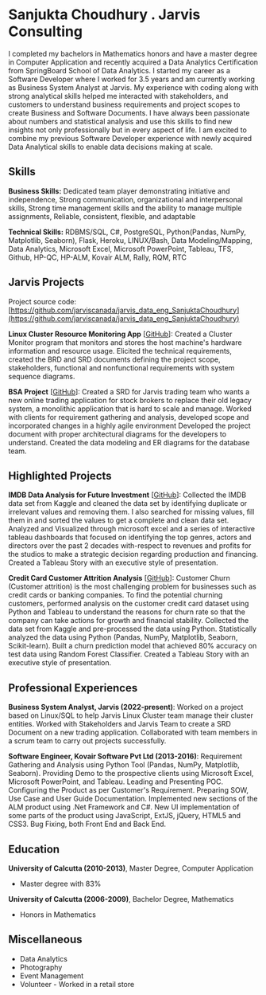 # Sanjukta Choudhury . Jarvis Consulting

I completed my bachelors in Mathematics honors and have a master degree in Computer Application and recently acquired a Data Analytics Certification from SpringBoard School of Data Analytics. I started my career as a Software Developer where I worked for 3.5 years and am currently working as Business System Analyst at Jarvis. My experience with coding along with strong analytical skills helped me interacted with stakeholders, and customers to understand business requirements and project scopes to create Business and Software Documents. I have always been passionate about numbers and statistical analysis and use this skills to find new insights not only professionally but in every aspect of life. I am excited to combine my previous Software Developer experience with newly acquired Data Analytical skills to enable data decisions making at scale.

## Skills

**Business Skills:** Dedicated team player demonstrating initiative and independence, Strong communication, organizational and interpersonal skills, Strong time management skills and the ability to manage multiple assignments, Reliable, consistent, flexible, and adaptable

**Technical Skills:** RDBMS/SQL, C#, PostgreSQL, Python(Pandas, NumPy, Matplotlib, Seaborn), Flask, Heroku, LINUX/Bash, Data Modeling/Mapping, Data Analytics, Microsoft Excel, Microsoft PowerPoint, Tableau, TFS, Github, HP-QC, HP-ALM, Kovair ALM, Rally, RQM, RTC

## Jarvis Projects

Project source code: [https://github.com/jarviscanada/jarvis_data_eng_SanjuktaChoudhury](https://github.com/jarviscanada/jarvis_data_eng_SanjuktaChoudhury)


**Linux Cluster Resource Monitoring App** [[GitHub](https://github.com/jarviscanada/jarvis_data_eng_SanjuktaChoudhury/tree/master/linux_sql)]: Created a Cluster Monitor program that monitors and stores the host machine's hardware information and resource usage. Elicited the technical requirements, created the BRD and SRD documents defining the project scope, stakeholders, functional and nonfunctional requirements with system sequence diagrams.

**BSA Project** [[GitHub](https://github.com/jarviscanada/jarvis_data_eng_SanjuktaChoudhury/tree/master)]: Created a SRD for Jarvis trading team who wants a new online trading application for stock brokers to replace their old legacy system, a monolithic application that is hard to scale and manage. Worked with clients for requirement gathering and analysis, developed scope and incorporated changes in a highly agile environment Developed the project document with proper architectural diagrams for the developers to understand. Created the data modeling and ER diagrams for the database team.


## Highlighted Projects
**IMDB Data Analysis for Future Investment** [[GitHub](https://github.com/SanjuktaCh/Data-Analytics-Project)]: Collected the IMDB data set from Kaggle and cleaned the data set by identifying duplicate or irrelevant values and removing them. I also searched for missing values, fill them in and sorted the values to get a complete and clean data set. Analyzed and Visualized through microsoft excel and a series of interactive tableau dashboards that focused on identifying the top genres, actors and directors over the past 2 decades with-respect to revenues and profits for the studios to make a strategic decision regarding production and financing. Created a Tableau Story with an executive style of presentation.

**Credit Card Customer Attrition Analysis** [[GitHub](https://github.com/SanjuktaCh/Data-Analytics-Project)]: Customer Churn (Customer attrition) is the most challenging problem for businesses such as credit cards or banking companies. To find the potential churning customers, performed analysis on the customer credit card dataset using Python and Tableau to understand the reasons for churn rate so that the company can take actions for growth and financial stability. Collected the data set from Kaggle and pre-processed the data using Python. Statistically analyzed the data using Python (Pandas, NumPy, Matplotlib, Seaborn, Scikit-learn). Built a churn prediction model that achieved 80% accuracy on test data using Random Forest Classifier. Created a Tableau Story with an executive style of presentation.


## Professional Experiences

**Business System Analyst, Jarvis (2022-present)**: Worked on a project based on Linux/SQL to help Jarvis Linux Cluster team manage their cluster entities. Worked with Stakeholders and Jarvis Team to create a SRD Document on a new trading application. Collaborated with team members in a scrum team to carry out projects successfully.

**Software Engineer, Kovair Software Pvt Ltd (2013-2016)**: Requirement Gathering and Analysis using Python Tool (Pandas, NumPy, Matplotlib, Seaborn). Providing Demo to the prospective clients using Microsoft Excel, Microsoft PowerPoint, and Tableau. Leading and Presenting POC. Configuring the Product as per Customer's Requirement. Preparing SOW, Use Case and User Guide Documentation. Implemented new sections of the ALM product using .Net Framework and C#. New UI implementation of some parts of the product using JavaScript, ExtJS, jQuery, HTML5 and CSS3. Bug Fixing, both Front End and Back End.


## Education
**University of Calcutta (2010-2013)**, Master Degree, Computer Application
- Master degree with 83%

**University of Calcutta (2006-2009)**, Bachelor Degree, Mathematics
- Honors in Mathematics


## Miscellaneous
- Data Analytics
- Photography
- Event Management
- Volunteer - Worked in a retail store